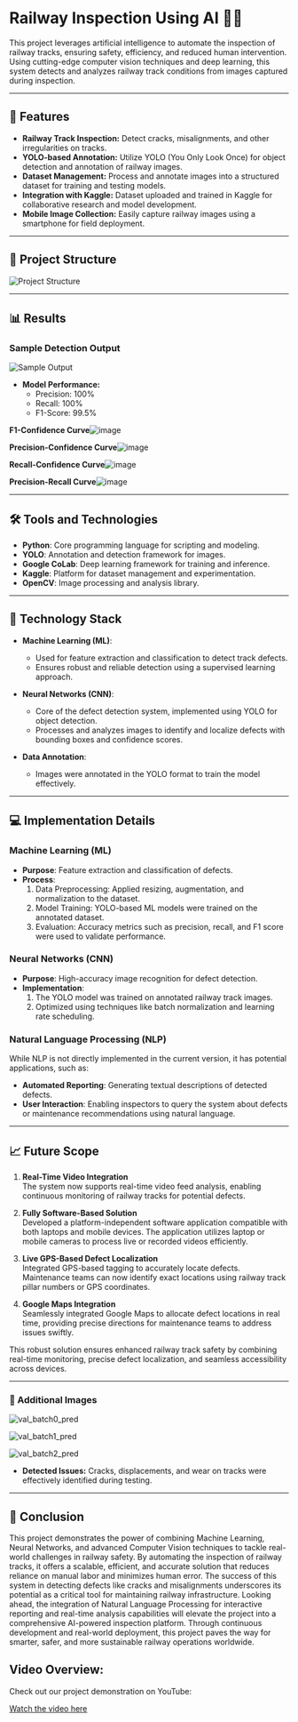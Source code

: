 # Railway Inspection Using AI 🚆🤖

This project leverages artificial intelligence to automate the inspection of railway tracks, ensuring safety, efficiency, and reduced human intervention. Using cutting-edge computer vision techniques and deep learning, this system detects and analyzes railway track conditions from images captured during inspection.

---

## 📌 Features

- **Railway Track Inspection:** Detect cracks, misalignments, and other irregularities on tracks.
- **YOLO-based Annotation:** Utilize YOLO (You Only Look Once) for object detection and annotation of railway images.
- **Dataset Management:** Process and annotate images into a structured dataset for training and testing models.
- **Integration with Kaggle:** Dataset uploaded and trained in Kaggle for collaborative research and model development.
- **Mobile Image Collection:** Easily capture railway images using a smartphone for field deployment.

---

## 📂 Project Structure

![Project Structure](https://github.com/user-attachments/assets/a727ca9f-6a29-4b1c-854f-8cc891facadd)

---

## 📊 Results

### Sample Detection Output  

![Sample Output](https://github.com/user-attachments/assets/e8881892-aad8-49b0-a38c-78142190fb2e)

- **Model Performance:**
  - Precision: 100%
  - Recall: 100%
  - F1-Score: 99.5%

**F1-Confidence Curve**![image](https://github.com/user-attachments/assets/eefa5dba-b1da-4c4d-abca-7c0fe33caa53)

**Precision-Confidence Curve**![image](https://github.com/user-attachments/assets/3621a2bd-6cd9-404a-8fd2-e8cab0c8dc7b)

**Recall-Confidence Curve**![image](https://github.com/user-attachments/assets/caecaf06-4cff-47b8-94e9-31160db6c662)

**Precision-Recall Curve**![image](https://github.com/user-attachments/assets/9eb2e1f8-1eea-422a-8b25-cbace6f7fc50)

---

## 🛠️ Tools and Technologies

- **Python**: Core programming language for scripting and modeling.
- **YOLO**: Annotation and detection framework for images.
- **Google CoLab**: Deep learning framework for training and inference.
- **Kaggle**: Platform for dataset management and experimentation.
- **OpenCV**: Image processing and analysis library.

---

## 🧠 Technology Stack

- **Machine Learning (ML)**:  
  - Used for feature extraction and classification to detect track defects.  
  - Ensures robust and reliable detection using a supervised learning approach.  

- **Neural Networks (CNN)**:  
  - Core of the defect detection system, implemented using YOLO for object detection.  
  - Processes and analyzes images to identify and localize defects with bounding boxes and confidence scores.  

- **Data Annotation**:  
  - Images were annotated in the YOLO format to train the model effectively.  

---

## 💻 Implementation Details  

### **Machine Learning (ML)**  
- **Purpose**: Feature extraction and classification of defects.  
- **Process**:  
  1. Data Preprocessing: Applied resizing, augmentation, and normalization to the dataset.  
  2. Model Training: YOLO-based ML models were trained on the annotated dataset.  
  3. Evaluation: Accuracy metrics such as precision, recall, and F1 score were used to validate performance.  

### **Neural Networks (CNN)**  
- **Purpose**: High-accuracy image recognition for defect detection.  
- **Implementation**:  
  1. The YOLO model was trained on annotated railway track images.  
  2. Optimized using techniques like batch normalization and learning rate scheduling.  

### **Natural Language Processing (NLP)**  
While NLP is not directly implemented in the current version, it has potential applications, such as:  
- **Automated Reporting**: Generating textual descriptions of detected defects.  
- **User Interaction**: Enabling inspectors to query the system about defects or maintenance recommendations using natural language.  

---

## 📈 Future Scope

1. **Real-Time Video Integration**  
   The system now supports real-time video feed analysis, enabling continuous monitoring of railway tracks for potential defects.

2. **Fully Software-Based Solution**  
   Developed a platform-independent software application compatible with both laptops and mobile devices. The application utilizes laptop or mobile cameras to process live or recorded videos efficiently.

3. **Live GPS-Based Defect Localization**  
   Integrated GPS-based tagging to accurately locate defects. Maintenance teams can now identify exact locations using railway track pillar numbers or GPS coordinates.

4. **Google Maps Integration**  
   Seamlessly integrated Google Maps to allocate defect locations in real time, providing precise directions for maintenance teams to address issues swiftly.  

This robust solution ensures enhanced railway track safety by combining real-time monitoring, precise defect localization, and seamless accessibility across devices.
 
---

### 📸 Additional Images

![val_batch0_pred](https://github.com/user-attachments/assets/64943a3f-5748-477d-99c7-8e987f36820e)

![val_batch1_pred](https://github.com/user-attachments/assets/ae889856-784a-4e65-9239-40ce29333537)

![val_batch2_pred](https://github.com/user-attachments/assets/14ad918c-1040-4bd5-aaa3-dfb7bd8c7346)

- **Detected Issues:** Cracks, displacements, and wear on tracks were effectively identified during testing.
---

## 🌟 Conclusion

This project demonstrates the power of combining Machine Learning, Neural Networks, and advanced Computer Vision techniques to tackle real-world challenges in railway safety. By automating the inspection of railway tracks, it offers a scalable, efficient, and accurate solution that reduces reliance on manual labor and minimizes human error.
The success of this system in detecting defects like cracks and misalignments underscores its potential as a critical tool for maintaining railway infrastructure. Looking ahead, the integration of Natural Language Processing for interactive reporting and real-time analysis capabilities will elevate the project into a comprehensive AI-powered inspection platform.
Through continuous development and real-world deployment, this project paves the way for smarter, safer, and more sustainable railway operations worldwide. 

## Video Overview:
Check out our project demonstration on YouTube:

[Watch the video here](https://www.youtube.com/watch?v=your_video_link)

